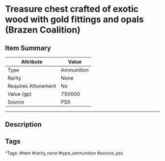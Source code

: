 # Treasure chest crafted of exotic wood with gold fittings and opals (Brazen Coalition)

## Item Summary

| Attribute            | Value                        |
|----------------------|------------------------------|
| Type                 | Ammunition |
| Rarity               | None             |
| Requires Attunement  | No                |
| Value (gp)           | 750000    |
| Source               | PSX |

---

## Description



## Tags

^Tags: #item #rarity_none #type_ammunition #source_psx